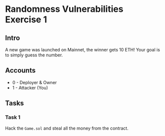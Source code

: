 # Randomness Vulnerabilities Exercise 1

## Intro
A new game was launched on Mainnet, the winner gets 10 ETH!
Your goal is to simply guess the number.

## Accounts
* 0 - Deployer & Owner
* 1 - Attacker (You)

## Tasks

### Task 1
Hack the `Game.sol` and steal all the money from the contract.